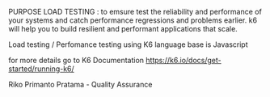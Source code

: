 PURPOSE LOAD TESTING :
to emsure test the reliability and performance of your systems and catch performance regressions and problems earlier. k6 will help you to build resilient and performant applications that scale.


Load testing / Perfomance testing using K6
language base is Javascript

for more details go to K6 Documentation https://k6.io/docs/get-started/running-k6/

Riko Primanto Pratama - Quality Assurance
